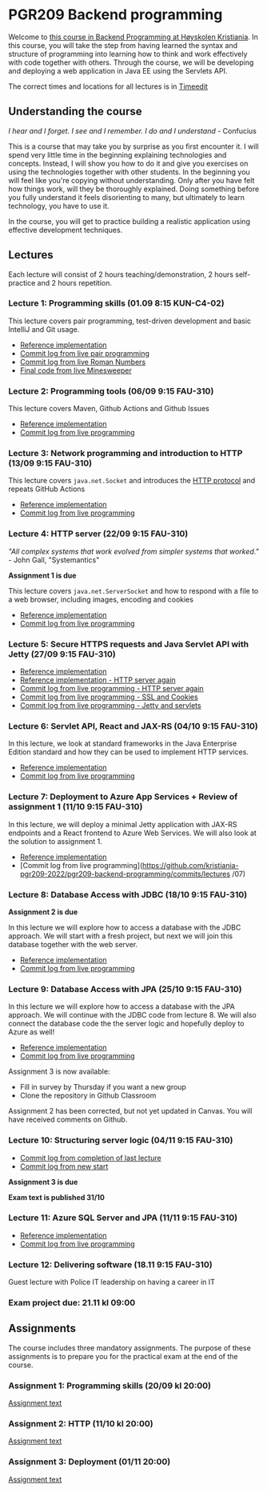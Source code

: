 # PGR209 Backend programming

Welcome to [this course in Backend Programming at Høyskolen Kristiania](https://www.kristiania.no/studieportal/school-of-economics-innovation-and-technology/bachelorniva/pgr209/backendprogrammering/). In this course, you will take the step from having learned the syntax and structure of programming into learning how to think and work effectively with code together with others. Through the course, we will be developing and deploying a web application in Java EE using the Servlets API.

The correct times and locations for all lectures is in [Timeedit](https://cloud.timeedit.net/kristiania/web/student/)

## Understanding the course

*I hear and I forget. I see and I remember. I do and I understand* - Confucius

This is a course that may take you by surprise as you first encounter it. I will spend very little time in the beginning explaining technologies and concepts. Instead, I will show you how to do it and give you exercises on using the technologies together with other students. In the beginning you will feel like you're copying without understanding. Only after you have felt how things work, will they be thoroughly explained. Doing something before you fully understand it feels disorienting to many, but ultimately to learn technology, you have to use it.

In the course, you will get to practice building a realistic application using effective development techniques.

## Lectures

Each lecture will consist of 2 hours teaching/demonstration, 2 hours self-practice and 2 hours repetition.

### Lecture 1: Programming skills (01.09 8:15 KUN-C4-02)

This lecture covers pair programming, test-driven development and basic IntelliJ and Git usage.

* [Reference implementation](https://github.com/kristiania-pgr209-2022/pgr209-backend-programming/commits/reference/01)
* [Commit log from live pair programming](https://github.com/kristiania-pgr209-2022/pgr209-backend-programming/commits/lectures/01)
* [Commit log from live Roman Numbers](https://github.com/kristiania-pgr209-2022/pgr209-backend-programming/commits/lectures/01-b)
* [Final code from live Minesweeper](https://github.com/kristiania-pgr209-2022/pgr209-backend-programming/tree/lectures/01-c)

### Lecture 2: Programming tools (06/09 9:15 FAU-310)

This lecture covers Maven, Github Actions and Github Issues

* [Reference implementation](https://github.com/kristiania-pgr209-2022/pgr209-lecture-2-reference)
* [Commit log from live programming](https://github.com/kristiania-pgr209-2022/pgr209-lecture-2/commits/main)

### Lecture 3: Network programming and introduction to HTTP (13/09 9:15 FAU-310)

This lecture covers `java.net.Socket` and introduces the [HTTP protocol](https://www.rfc-editor.org/rfc/rfc7230.html) and repeats GitHub Actions

* [Reference implementation](https://github.com/kristiania-pgr209-2022/pgr209-backend-programming/commits/reference/03)
* [Commit log from live programming](https://github.com/kristiania-pgr209-2022/pgr209-backend-programming/commits/lectures/03)

### Lecture 4: HTTP server (22/09 9:15 FAU-310)

*"All complex systems that work evolved from simpler systems that worked."* - John Gall, "Systemantics"

**Assignment 1 is due**

This lecture covers `java.net.ServerSocket` and how to respond with a file to a web browser, including images, encoding and cookies

* [Reference implementation](https://github.com/kristiania-pgr209-2022/pgr209-backend-programming/commits/reference/04)
* [Commit log from live programming](https://github.com/kristiania-pgr209-2022/pgr209-backend-programming/commits/lectures/04)


### Lecture 5: Secure HTTPS requests and Java Servlet API with Jetty (27/09 9:15 FAU-310)

* [Reference implementation](https://github.com/kristiania-pgr209-2022/pgr209-backend-programming/commits/reference/05b)
* [Reference implementation - HTTP server again](https://github.com/kristiania-pgr209-2022/pgr209-backend-programming/commits/reference/05)
* [Commit log from live programming - HTTP server again](https://github.com/kristiania-pgr209-2022/pgr209-backend-programming/commits/lectures/05)
* [Commit log from live programming - SSL and Cookies](https://github.com/kristiania-pgr209-2022/pgr209-backend-programming/commits/lectures/05b)
* [Commit log from live programming - Jetty and servlets](https://github.com/kristiania-pgr209-2022/pgr209-backend-programming/commits/lectures/05c)


### Lecture 6: Servlet API, React and JAX-RS (04/10 9:15 FAU-310)

In this lecture, we look at standard frameworks in the Java Enterprise Edition standard and how they can be used to implement HTTP services.

* [Reference implementation](https://github.com/kristiania-pgr209-2022/pgr209-backend-programming/commits/reference/06)
* [Commit log from live programming](https://github.com/kristiania-pgr209-2022/pgr209-backend-programming/commits/lectures/06)

### Lecture 7: Deployment to Azure App Services + Review of assignment 1 (11/10 9:15 FAU-310)

In this lecture, we will deploy a minimal Jetty application with JAX-RS endpoints and a React frontend to Azure Web Services. We will also look at the solution to assignment 1.

* [Reference implementation](https://github.com/kristiania-pgr209-2022/pgr209-backend-programming/commits/reference/07)
* [Commit log from live programming](https://github.com/kristiania-pgr209-2022/pgr209-backend-programming/commits/lectures
/07)

### Lecture 8: Database Access with JDBC (18/10 9:15 FAU-310)

**Assignment 2 is due**

In this lecture we will explore how to access a database with the JDBC approach. We will start with a fresh project, but next we will join this database together with the web server.

* [Reference implementation](https://github.com/kristiania-pgr209-2022/pgr209-backend-programming/commits/reference/08)
* [Commit log from live programming](https://github.com/kristiania-pgr209-2022/pgr209-backend-programming/commits/lectures/08)


### Lecture 9: Database Access with JPA (25/10 9:15 FAU-310)

In this lecture we will explore how to access a database with the JPA approach. We will continue with the JDBC code from lecture 8. We will also connect the database code the the server logic and hopefully deploy to Azure as well!

* [Reference implementation](https://github.com/kristiania-pgr209-2022/pgr209-backend-programming/commits/reference/09jpa)
* [Commit log from live programming](https://github.com/kristiania-pgr209-2022/pgr209-backend-programming/commits/lectures/09)

Assignment 3 is now available:

* Fill in survey by Thursday if you want a new group
* Clone the repository in Github Classroom

Assignment 2 has been corrected, but not yet updated in Canvas. You will have received comments on Github.


### Lecture 10: Structuring server logic (04/11 9:15 FAU-310)

* [Commit log from completion of last lecture](https://github.com/kristiania-pgr209-2022/pgr209-backend-programming/commits/lectures/10)
* [Commit log from new start](https://github.com/kristiania-pgr209-2022/pgr209-backend-programming/commits/lectures/10b)

**Assignment 3 is due**

**Exam text is published 31/10**

### Lecture 11: Azure SQL Server and JPA (11/11 9:15 FAU-310)

* [Reference implementation](https://github.com/kristiania-pgr209-2022/pgr209-backend-programming/commits/reference/11)
* [Commit log from live programming](https://github.com/kristiania-pgr209-2022/pgr209-backend-programming/commits/lectures/11)

### Lecture 12: Delivering software (18.11 9:15 FAU-310)

Guest lecture with Police IT leadership on having a career in IT

### Exam project due: 21.11 kl 09:00

## Assignments

The course includes three mandatory assignments. The purpose of these assignments is to prepare you for the practical exam at the end of the course.

### Assignment 1: Programming skills (20/09 kl 20:00)

[Assignment text](https://github.com/kristiania-pgr209-2022/pgr203-assignment-1-template)

### Assignment 2: HTTP (11/10 kl 20:00)

[Assignment text](https://github.com/kristiania-pgr209-2022/pgr203-assignment-2-template)

### Assignment 3: Deployment (01/11 20:00)

[Assignment text](https://github.com/kristiania-pgr209-2022/pgr203-assignment-3-template)
